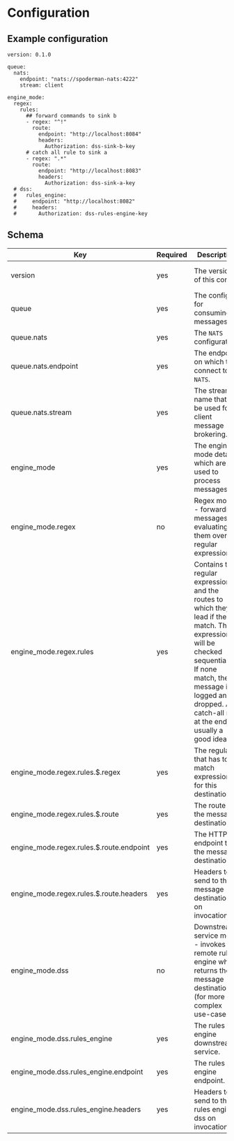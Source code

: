 # Configuration

## Example configuration

```
version: 0.1.0

queue:
  nats:
    endpoint: "nats://spoderman-nats:4222"
    stream: client

engine_mode:
  regex:
    rules:
      ## forward commands to sink b
      - regex: "^!"
        route:
          endpoint: "http://localhost:8084"
          headers:
            Authorization: dss-sink-b-key
      # catch all rule to sink a
      - regex: ".*"
        route:
          endpoint: "http://localhost:8083"
          headers:
            Authorization: dss-sink-a-key
  # dss:
  #   rules_engine:
  #     endpoint: "http://localhost:8082"
  #     headers:
  #       Authorization: dss-rules-engine-key

```

## Schema

|Key|Required|Description|Type|Example|
|-- |-- |-- |-- |-- |
|version|yes|The version of this config.|semver v2 compatible string|`1.0.0`|
|queue|yes|The config for consuming messages.|object||
|queue.nats|yes|The `NATS` configuration.|object||
|queue.nats.endpoint|yes|The endpoint on which to connect to `NATS`.|URL string|`nats://spoderman-nats:4222`|
|queue.nats.stream|yes|The stream name that will be used for client message brokering.|string|`client`|
|engine_mode|yes|The engine mode details which are used to process messages.|object (enum) - needs one mode active||
|engine_mode.regex|no|Regex mode - forwarding messages by evaluating them over regular expressions.|object||
|engine_mode.regex.rules|yes|Contains the regular expressions and the routes to which they lead if they match. The expressions will be checked sequentially. If none match, the message is logged and dropped. A catch-all rule at the end is usually a good idea.|array||
|engine_mode.regex.rules.$.regex|yes|The regular that has to match expression for this destination.|regex string|"^!" for every message starting with "!" or ".*" for catching all|
|engine_mode.regex.rules.$.route|yes|The route to the message destination.|object||
|engine_mode.regex.rules.$.route.endpoint|yes|The HTTP endpoint to the message destination.|URL string|`http://spoderman-dss-sink-a:8080`|
|engine_mode.regex.rules.$.route.headers|yes|Headers to send to the message destination on invocation.|Map<String, String>||
|engine_mode.dss|no|Downstream service mode - invokes a remote rules engine which returns the message destination (for more complex use-cases).|object||
|engine_mode.dss.rules_engine|yes|The rules engine downstream service.|object||
|engine_mode.dss.rules_engine.endpoint|yes|The rules engine endpoint.|URL string|`http://spoderman-sink-a:8080`|
|engine_mode.dss.rules_engine.headers|yes|Headers to send to the rules engine dss on invocation.|Map<String, String>||
